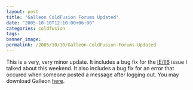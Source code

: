 ```yaml
---
layout: post
title: "Galleon ColdFusion Forums Updated"
date: "2005-10-10T12:10:00+06:00"
categories: coldfusion 
tags: 
banner_image: 
permalink: /2005/10/10/Galleon-ColdFusion-Forums-Updated
---
```


This is a very, very minor update. It includes a bug fix for the <a href="http://ray.camdenfamily.com/index.cfm/2005/10/8/IIS6-Bug-with-CFLOCATION">IE/II6</a> issue I talked about this weekend. It also includes a bug fix for an error that occured when someone posted a message after logging out. You may download Galleon <a href="http://ray.camdenfamily.com/downloads/forums.zip">here</a>.